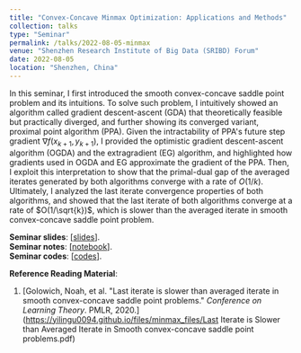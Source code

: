 ```yaml
---
title: "Convex-Concave Minmax Optimization: Applications and Methods"
collection: talks
type: "Seminar"
permalink: /talks/2022-08-05-minmax
venue: "Shenzhen Research Institute of Big Data (SRIBD) Forum"
date: 2022-08-05
location: "Shenzhen, China"
---
```


In this seminar, I first introduced the smooth convex-concave saddle point problem and its intuitions. To solve such problem, I intuitively showed an algorithm called gradient descent-ascent (GDA) that theoretically feasible but practically diverged, and further showing its converged variant, proximal point algorithm (PPA). Given the intractability of PPA's future step gradient $\nabla f(x_{k+1},y_{k+1})$, I provided the optimistic gradient descent-ascent algorithm (OGDA) and the extragradient (EG) algorithm, and highlighted how gradients used in OGDA and EG approximate the gradient of the PPA. Then, I exploit this interpretation to show that the primal-dual gap of the averaged iterates generated by both algorithms converge with a rate of $O(1/k)$. Ultimately, I analyzed the last iterate convergence properties of both algorithms, and showed that the last iterate of both algorithms converge at a rate of $O(1/\sqrt{k})$, which is slower than the averaged iterate in smooth convex-concave saddle point problem.

**Seminar slides**: \[[slides](https://github.com/yilingu0094/yilingu0094.github.io/tree/master/files/minmax_files/minmax_opt_gu.pdf)\].
<br/>
**Seminar notes**: \[[notebook](https://github.com/yilingu0094/yilingu0094.github.io/tree/master/files/minmax_files/notebook_minmax_opt_gu.pdf)\].
<br/>
**Seminar codes**: \[[codes](https://github.com/yilingu0094/yilingu0094.github.io/tree/master/files/minmax_codes)\].

**Reference Reading Material**:

1. [Golowich, Noah, et al. "Last iterate is slower than averaged iterate in smooth convex-concave saddle point problems." *Conference on Learning Theory*. PMLR, 2020.](https://yilingu0094.github.io/files/minmax_files/Last Iterate is Slower than Averaged Iterate in Smooth convex-concave saddle point problems.pdf)
